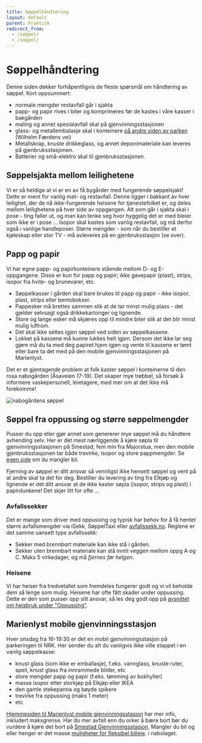 ```yaml
---
title: Søppelhåndtering
layout: default
parent: Praktisk
redirect_from:
  - /søppel/
  - /soppel/
---
```


# Søppelhåndtering

Denne siden dekker forhåpentligvis de fleste spørsmål om håndtering av søppel. Kort oppsummert:
- normale mengder restavfall går i sjakta
- papp- og papir rives i biter og komprimeres før de kastes i våre kasser i bakgården
- maling og annet spesialavfall skal på gjenvinningsstasjonen
- glass- og metallembalasje skal i konteinere [på andre siden av parken](https://sortere.no/kart/kommune/Oslo) (Wilhelm Færdens vei) 
- Metallskrap, knuste drikkeglass, og annet deponimateriale kan leveres på gjenbruksstasjonen.
- Batterier og små-elektro skal til gjenbruksstasjonen.

## Søppelsjakta mellom leilighetene
Vi er så heldige at vi er en av få bygårder med fungerende søppelsjakt! Dette er ment for vanlig mat- og restavfall. Denne ligger i bakkant av hver leilighet, der de nå ikke-fungerende heisene for tjenestefolket er, og deles mellom leilighetene på hver side av oppgangen. Alt som går i sjakta skal i pose - ting faller ut, og man kan tenke seg hvor hyggelig det er med bleier som ikke er i pose … Isopor skal kastes som vanlig restavfall, og må derfor også i vanlige handleposer. Større mengder - som når du bestiller et kjøleskap eller stor TV - må avleveres på en gjenbruksstasjon (se over).

## Papp og papir
Vi har egne papp- og papirkonteinere stående mellom D- og E-oppgangene. 
Disse er kun for papp og papir; ikke gavepapir (plast), strips, isopor fra hvite- og brunevarer, etc.

- Søppelkasser i gården skal bare brukes til papp og papir - ikke isopor, plast, strips eller bentobokser.
- Pappesker må brettes sammen slik at de tar minst mulig plass - det gjelder selvsagt også drikkekartonger og lignende.
- Store og lange esker må skjæres opp til mindre biter slik at det blir minst mulig luftrom.
- Det skal ikke settes igjen søppel ved siden av søppelkassene. 
- Lokket på kassene må kunne lukkes helt igjen. Dersom det ikke lar seg gjøre må du ta med deg papiret hjem igjen og vente til kassene er tømt eller bare ta det med på den mobile gjenvinningsstasjonen på Marienlyst.

Det er et gjentagende problem at folk kaster søppel i konteinerne til den rosa nabogården (Åsaveien 17-19). Det skaper mye trøbbel, så forsøk å informere vaskepersonell, leietagere, med mer om at det ikke må forekomme!

![nabogårdens søppel](/assets/images/nabosøppel.jpg)

## Søppel fra oppussing og større søppelmengder 

Pusser du opp eller gjør annet som genererer mye søppel må du håndtere avhending selv. Her er det mest nærliggende å kjøre søpla til gjenvinningsstasjonen på Smestad, fem min fra Majorstua, men den mobile gjenbruksstasjonen tar både trevirke, isopor og store pappmengder. Se [egen side](/bil) om du mangler bil. 

Fjerning av søppel er ditt ansvar så vennligst ikke hensett søppel og vent på at andre skal ta det for deg. Bestiller du levering av ting fra Elkjøp og lignende er det ditt ansvar at de ikke kaster søpla (isopor, strips og plast) i papirdunkene! Det skjer litt for ofte ...

### Avfallssekker 
Det er mange som driver med oppussing og typisk har behov for å få hentet større avfallsmengder via iSekk, SøppelTaxi eller [avfallssekk.no](https://www.avfallsekk.no/). Reglene er det samme uansett type avfallssekk:

- Sekker med _brennbart_ materiale kan ikke stå i gården. 
- Sekker uten brennbart materiale kan stå inntil veggen mellom oppg A og C. Maks 5 virkedager, og må _fjernes før helgen_.

### Heisene
Vi har heiser fra tredvetallet som fremdeles fungerer godt og vi vil beholde dem så lenge som mulig. Heisene har ofte fått skader under oppussing. Dette er den som pusser opp sitt ansvar, så les deg godt opp på [avsnittet om heisbruk under "Oppussing"](/oppussing#oppussing#bruk-av-heisen-til-søppel--og-varetransport).

## Marienlyst mobile gjenvinningsstasjon
Hver onsdag fra 16-19:30 er det en mobil gjenvinningsstasjon på parkeringen til NRK.  Her sender du alt du vanligvis ikke ville stappet i en vanlig søppelkasse:
- knust glass (som ikke er emballasje), f.eks. vannglass, knuste ruter, speil, knust glass fra innrammede bilder, etc
- store mengder papp og papir (f.eks. tømming av bokhyller)
- masse isopor etter storkjøp på Elkjøp eller IKEA
- den gamle stekepanna og bøyde spikere
- trevirke fra oppussing (maks 1 meter)
- etc

[Hjemmesiden til Marienlyst mobile gjenvinningsstasjon](https://www.oslo.kommune.no/avfall-og-gjenvinning/alle-gjenvinningsstasjoner/marienlyst-mobile-gjenvinningsstasjon/) har mer info, inkludert maksgrense. 
Har du mer avfall enn du orker å bære bort bør du vurdere å kjøre det bort på [Smestad Gjenvinningsstasjon](https://www.oslo.kommune.no/avfall-og-gjenvinning/alle-gjenvinningsstasjoner/smestad-gjenvinningsstasjon/). 
Mangler du bil og eller henger er det masse [muligheter for fleksibel billeie](/bil#timesleie-av-bil). i nabolaget.

